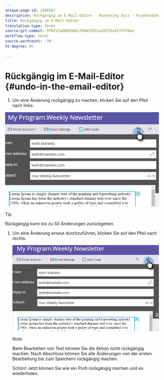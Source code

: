 ```yaml
---
unique-page-id: 1900567
description: Rückgängig im E-Mail-Editor - Marketing Docs - Produktdokumentation
title: Rückgängig im E-Mail-Editor
translation-type: tm+mt
source-git-commit: 0f0217a88929661798015b51a26259a973f9f6ea
workflow-type: tm+mt
source-wordcount: '70'
ht-degree: 0%

---
```



# Rückgängig im E-Mail-Editor {#undo-in-the-email-editor}

1. Um eine Änderung rückgängig zu machen, klicken Sie auf den Pfeil nach links.

![](assets/one-2.png)

>[!TIP]
>
>Rückgängig kann bis zu 50 Änderungen zurückgehen.

1. Um eine Änderung erneut durchzuführen, klicken Sie auf den Pfeil nach rechts.

   ![](assets/two-2.png)

   >[!NOTE]
   >
   >Beim Bearbeiten von Text können Sie die Aktion nicht rückgängig machen. Nach Abschluss können Sie alle Änderungen von der ersten Bearbeitung bis zum Speichern rückgängig machen.

   Schön! Jetzt können Sie wie ein Profi rückgängig machen und es wiederholen.
